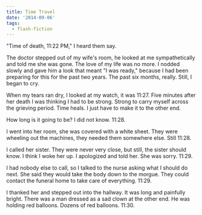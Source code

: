```yaml
---
title: Time Travel
date: '2014-09-06'
tags:
  - flash-fiction
---
```


"Time of death, 11:22 PM," I heard them say.

<!-- truncate -->

The doctor stepped out of my wife's room, he looked at me sympathetically and
told me she was gone. The love of my life was no more. I nodded slowly and gave
him a look that meant "I was ready," because I had been preparing for this for
the past two years. The past six months, really. Still, I began to cry.

When my tears ran dry, I looked at my watch, it was 11:27. Five minutes after
her death I was thinking I had to be strong. Strong to carry myself across the
grieving period. Time heals. I just have to make it to the other end.

How long is it going to be? I did not know. 11:28.

I went into her room, she was covered with a white sheet. They were wheeling out
the machines, they needed them somewhere else. Still 11:28.

I called her sister. They were never very close, but still, the sister should
know. I think I woke her up. I apologized and told her. She was sorry. 11:29.

I had nobody else to call, so I talked to the nurse asking what I should do
next. She said they would take the body down to the morgue. They could contact
the funeral home to take care of everything. 11:29.

I thanked her and stepped out into the hallway. It was long and painfully
bright. There was a man dressed as a sad clown at the other end. He was holding
red balloons. Dozens of red balloons. 11:30.
